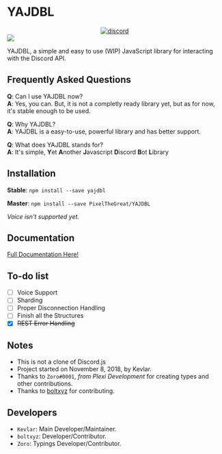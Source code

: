 # YAJDBL
<div align="center">
  <a href="https://discordapp.com/invite/HKV8qaz"><img src="https://discordapp.com/api/guilds/515532750279933954/embed.png" alt="discord" /></a>
</div>
<div>
<a href="https://nodei.co/npm/yajdbl/"><img src="https://nodei.co/npm/yajdbl.png?downloads=true&downloadRank=true&stars=true"></a>  
</div>

YAJDBL, a simple and easy to use (WIP) JavaScript library for interacting with the Discord API.

## Frequently Asked Questions
**Q**: Can I use YAJDBL now?  
**A**: Yes, you can. But, it is not a completly ready library yet, but as for now, it's stable enough to be used.

**Q**: Why YAJDBL?  
**A**: YAJDBL is a easy-to-use, powerful library and has better support.  

**Q**: What does YAJDBL stands for?  
**A**: It's simple, **Y**et **A**nother **J**avascript **D**iscord **B**ot **L**ibrary 

## Installation
**Stable**: `npm install --save yajdbl`

**Master**: `npm install --save PixelTheGreat/YAJDBL`

*Voice isn't supported yet.*

## Documentation
[Full Documentation Here!](https://yajdbl.js.org/)

## To-do list  
- [ ] Voice Support  
- [ ] Sharding  
- [ ] Proper Disconnection Handling  
- [ ] Finish all the Structures  
- [x] ~~REST Error Handling~~

## Notes
- This is not a clone of Discord.js
- Project started on November 8, 2018,  by Kevlar.
- Thanks to `Zoro#0001`, *from Plexi Development* for creating types and other contributions.
- Thanks to [boltxyz](https://github.com/boltxyz) for contributing.

## Developers
- `Kevlar`: Main Developer/Maintainer. 
- `boltxyz`: Developer/Contributor.
- `Zoro`: Typings Developer/Contributor.
